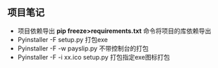 ## 项目笔记

- 项目依赖导出   **pip freeze>requirements.txt** 命令将项目的库依赖导出
- Pyinstaller -F setup.py 打包exe
- Pyinstaller -F -w payslip.py 不带控制台的打包
- Pyinstaller -F -i xx.ico setup.py 打包指定exe图标打包
